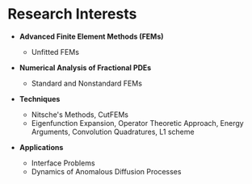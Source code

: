 # Research Interests

- **Advanced Finite Element Methods (FEMs)**
   - Unfitted FEMs
     
- **Numerical Analysis of Fractional PDEs**
   - Standard and Nonstandard FEMs
  
- **Techniques**
   - Nitsche's Methods, CutFEMs
   - Eigenfunction Expansion, Operator Theoretic Approach, Energy Arguments, Convolution Quadratures, L1 scheme

- **Applications**
   - Interface Problems
   - Dynamics of Anomalous Diffusion Processes






<!--
 <dl>
 <dt>Advanced Finite Element Methods (FEMs)</dt>
  
   <dd> Unfitted FEMs</dd>

 <dt> Numerical Analysis of Fractional PDEs</dt>
  
 <dd> Standard and Nonstandard FEMs</dd>

 <dt>Techniques</dt> 

  <dd> Nitsche's Methods, CutFEMs</dd> 
  <dd> Eigenfunction Expansion, Operator Theoretic Approach, Energy Arguments, Convolution Quadratures, L1 scheme</dd> 

 <dt>Applications</dt> 
 
  <dd> Interface Problems, Dynamics of Anomalous Diffusion Processes</dd> 

</dl>
-->



<!--
My research interests are in the field of numerical analysis, in particular, the finite element method. Here is an example: Let us consider the Laplace's equation

$$
\begin{eqnarray}
-\Delta u &=& f \quad \text{in  } \Omega \\
u &=& 0 \quad  \text{on  } \partial\Omega
\end{eqnarray}
$$

The weak formulation of the above BVP is given by: find \\(u \in H^1_0(\Omega)\\) such that

$$
\begin{equation}
  \int_\Omega \nabla u \cdot \nabla v \, dx = \int_\Omega f v \, dx 
\end{equation}
$$

for all \\(v \in H^1_0(\Omega)\\).
-->
